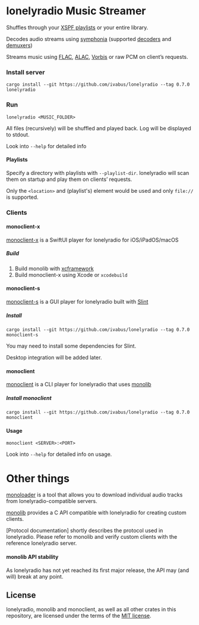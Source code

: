 # lonelyradio Music Streamer

Shuffles through your [XSPF playlists](https://www.xspf.org) or your entire library.

Decodes audio streams using [symphonia](https://github.com/pdeljanov/Symphonia) (supported [decoders](https://github.com/pdeljanov/Symphonia?tab=readme-ov-file#codecs-decoders) and [demuxers](https://github.com/pdeljanov/Symphonia?tab=readme-ov-file#formats-demuxers))

Streams music using [FLAC](https://crates.io/crates/flacenc), [ALAC](https://crates.io/crates/alac-encoder), [Vorbis](https://crates.io/crates/vorbis_rs) or raw PCM on client’s requests.

### Install server

```shell
cargo install --git https://github.com/ivabus/lonelyradio --tag 0.7.0 lonelyradio
```

### Run

```
lonelyradio <MUSIC_FOLDER>
```

All files (recursively) will be shuffled and played back. Log will be displayed to stdout.

Look into `--help` for detailed info

#### Playlists

Specify a directory with playlists with `--playlist-dir`. lonelyradio will scan them on startup and play them on clients’ requests.

Only the `<location>` and (playlist's) element would be used and only `file://` is supported.

### Clients

#### monoclient-x

[monoclient-x](./monoclient-x) is a SwiftUI player for lonelyradio for iOS/iPadOS/macOS

##### Build

1. Build monolib with [xcframework](https://github.com/Binlogo/cargo-xcframework)
2. Build monoclient-x using Xcode or `xcodebuild`

#### monoclient-s

[monoclient-s](./monoclient-s) is a GUI player for lonelyradio built with [Slint](https://slint.dev)

##### Install

```shell
cargo install --git https://github.com/ivabus/lonelyradio --tag 0.7.0 monoclient-s
```

You may need to install some dependencies for Slint.

Desktop integration will be added later.

#### monoclient

[monoclient](./monoclient) is a CLI player for lonelyradio that uses [monolib](./monolib)

##### Install monoclient

```shell
cargo install --git https://github.com/ivabus/lonelyradio --tag 0.7.0 monoclient
```

#### Usage

```shell
monoclient <SERVER>:<PORT>
```

Look into `--help` for detailed info on usage.

# Other things

[monoloader](./monoloader) is a tool that allows you to download individual audio tracks from lonelyradio-compatible servers.

[monolib](./monolib) provides a C API compatible with lonelyradio for creating custom clients.

[Protocol documentation] shortly describes the protocol used in lonelyradio. Please refer to monolib and verify custom clients with the reference lonelyradio server.

#### monolib API stability

As lonelyradio has not yet reached its first major release, the API may (and will) break at any point.

## License

lonelyradio, monolib and monoclient, as well as all other crates in this repository, are licensed under the terms of the [MIT license](./LICENSE).
